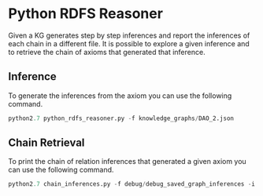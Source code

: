 # Python  RDFS Reasoner

Given a KG generates step by step inferences and report the inferences of each chain in a different file. It is possible to explore a given inference and to retrieve the chain of axioms that generated that inference.

## Inference

To generate the inferences from the axiom you can use the following command.
```python
python2.7 python_rdfs_reasoner.py -f knowledge_graphs/DAO_2.json
```

## Chain Retrieval

To print the chain of relation inferences that generated a given axiom you can use the following command.

```python
python2.7 chain_inferences.py -f debug/debug_saved_graph_inferences -i ":Drug rdfs:subClassOf rdfs:Resource"```